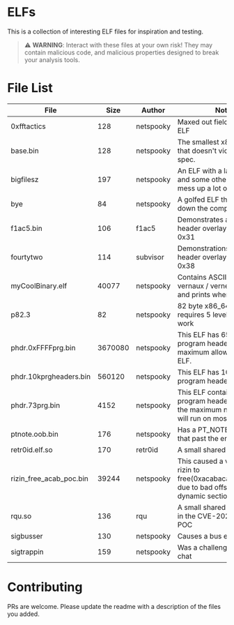 # ELFs

This is a collection of interesting ELF files for inspiration and testing.

> :warning: **WARNING**: Interact with these files at your own risk! They may contain malicious code, and malicious properties designed to break your analysis tools.

# File List

| File | Size | Author | Note |
|------|------|--------|------|
| 0xfftactics | 128 | netspooky | Maxed out fields in a 64 bit ELF |
| base.bin | 128 | netspooky | The smallest x86_64 ELF that doesn't violate the spec. |
| bigfilesz | 197 | netspooky | An ELF with a large p_filesz and some other issues that mess up a lot of parsers |
| bye | 84 | netspooky | A golfed ELF that shuts down the computer |
| f1ac5.bin | 106 | f1ac5 | Demonstrates a program header overlay at offset 0x31 |
| fourtytwo | 114 | subvisor | Demonstrations a program header overlay at offset 0x38 |
| myCoolBinary.elf | 40077 | netspooky | Contains ASCII art in the vernaux / verneeded entry and prints when you run it |
| p82.3 | 82 | netspooky | 82 byte x86_64 ELF, requires 5 level paging to work |
| phdr.0xFFFFprg.bin | 3670080 | netspooky | This ELF has 65,535 program headers, the maximum allowed in an ELF. |
| phdr.10kprgheaders.bin | 560120 | netspooky | This ELF has 10,000 program headers. |
| phdr.73prg.bin | 4152 | netspooky | This ELF contains 73 program headers, which is the maximum number that will run on most kernels |
| ptnote.oob.bin | 176 | netspooky | Has a PT_NOTE section that past the end of the file |
| retr0id.elf.so | 170 | retr0id | A small shared object. |
| rizin_free_acab_poc.bin | 39244 | netspooky | This caused a version of rizin to free(0xacabacabacabacab) due to bad offset in dynamic section |
| rqu.so | 136 | rqu | A small shared object used in the CVE-2021-3060 POC |
| sigbusser | 130 | netspooky | Causes a bus error |
| sigtrappin | 159 | netspooky | Was a challenge to enter a chat |

# Contributing

PRs are welcome. Please update the readme with a description of the files you added. 
